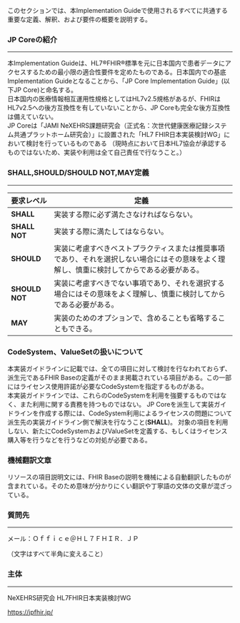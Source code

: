 このセクションでは、本Implementation Guideで使用されるすべてに共通する重要な定義、解釈、および要件の概要を説明する。

### JP Coreの紹介
---
本Implementation Guideは、HL7®FHIR®標準を元に日本国内で患者データにアクセスするための最小限の適合性要件を定めたものである。日本国内での基底Implementation Guideとなることから、「JP Core Implementation Guide」(以下JP Core)と命名する。  
日本国内の医療情報相互運用性規格としてはHL7v2.5規格があるが、FHIRはHL7v2.5への後方互換性を有していないことから、JP Coreも完全な後方互換性は備えていない。  
JP Coreは「JAMI NeXEHRS課題研究会（正式名：次世代健康医療記録システム共通プラットホーム研究会）」に設置された「HL7 FHIR日本実装検討WG」において検討を行っているものである
（現時点において日本HL7協会が承認するものではないため、実装や利用は全て自己責任で行なうこと。）

### SHALL,SHOULD/SHOULD NOT,MAY定義
---

| 要求レベル | 定義 |
| ---- | ---- |
| **SHALL** | 実装する際に必ず満たさなければならない。 |
| **SHALL NOT** | 実装する際に満たしてはならない。 |
| **SHOULD** | 実装に考慮すべきベストプラクティスまたは推奨事項であり、それを選択しない場合にはその意味をよく理解し、慎重に検討してからである必要がある。
| **SHOULD NOT** | 実装に考慮すべきでない事項であり、それを選択する場合にはその意味をよく理解し、慎重に検討してからである必要がある。 |
| **MAY** | 実装のためのオプションで、含めることも省略することもできる。 |

### CodeSystem、ValueSetの扱いについて
本実装ガイドラインに記載では、全ての項目に対して検討を行なわれておらず、派生元であるFHIR Baseの定義がそのまま掲載されている項目がある。この一部にはライセンス使用許諾が必要なCodeSystemを指定するものがある。</br>
本実装ガイドラインでは、これらのCodeSystemを利用を強要するものではなく、また利用に関する責務を持つものではない。
JP Coreを派生して実装ガイドラインを作成する際には、CodeSystem利用によるライセンスの問題について派生先の実装ガイドライン側で解決を行なうこと(**SHALL**)。
対象の項目を利用しない、新たにCodeSystemおよびValueSetを定義する、もしくはライセンス購入等を行うなどを行うなどの対処が必要である。

### 機械翻訳文章
リソースの項目説明文には、FHIR Baseの説明を機械による自動翻訳したものが含まれている。そのため意味が分かりにくい翻訳や丁寧語の文体の文章が混ざっている。


### 質問先
---
メール：Ｏｆｆｉｃｅ＠ＨＬ７ＦＨＩＲ．ＪＰ

（文字はすべて半角に変えること）

### 主体
---
NeXEHRS研究会 HL7FHIR日本実装検討WG

https://jpfhir.jp/